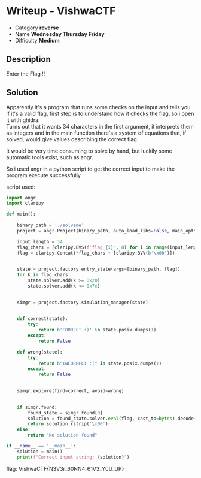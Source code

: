 # **Writeup - VishwaCTF**

* Category **reverse** 
* Name **Wednesday Thursday Friday** 
* Difficulty **Medium**


## Description
Enter the Flag !!

## **Solution**
Apparently it's a program rhat runs some checks on the input and tells you if it's a valid flag, first step is to understand how it checks the flag, so i open it with ghidra.  
Turns out that it wants 34 characters in the first argument, it interprets them as integers and in the main function there's a system of equations that, if solved, would give values describing the correct flag.

It would be very time consuming to solve by hand, but luckily some automatic tools exist, such as angr.

So i used angr in a python script to get the correct input to make the program execute successfully.

script used:
```python
import angr
import claripy

def main():
    
    binary_path = './solveme'
    project = angr.Project(binary_path, auto_load_libs=False, main_opts={'base_addr' : 0x00100000})

    input_length = 34
    flag_chars = [claripy.BVS(f'flag_{i}', 8) for i in range(input_length)]
    flag = claripy.Concat(*flag_chars + [claripy.BVV(b'\x00')])  

    
    state = project.factory.entry_state(args=[binary_path, flag])
    for k in flag_chars:
        state.solver.add(k >= 0x20)  
        state.solver.add(k <= 0x7e)

    
    simgr = project.factory.simulation_manager(state)

    
    def correct(state):
        try:
            return b'CORRECT :)' in state.posix.dumps(1)
        except:
            return False

    def wrong(state):
        try:
            return b"INCORRECT :(" in state.posix.dumps(1)
        except:
            return False

   
    simgr.explore(find=correct, avoid=wrong)

    
    if simgr.found:
        found_state = simgr.found[0]
        solution = found_state.solver.eval(flag, cast_to=bytes).decode(errors='ignore')
        return solution.rstrip('\x00')
    else:
        return "No solution found"

if __name__ == '__main__':
    solution = main()
    print(f"Correct input string: {solution}")
```

flag: VishwaCTF{N3V3r_60NN4_61V3_Y0U_UP}